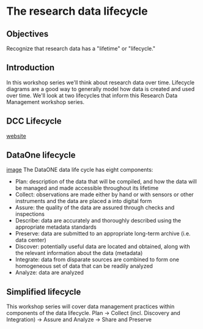 # The research data lifecycle

## Objectives
Recognize that research data has a "lifetime" or "lifecycle."

## Introduction
In this workshop series we'll think about research data over time. Lifecycle diagrams are a good way to generally model how data is created and used over time. We'll look at two lifecycles that inform this Research Data Management workshop series.

## DCC Lifecycle
[website](http://www.dcc.ac.uk/resources/curation-lifecycle-model)


## DataOne lifecycle
[image](dataone-data_lifecycle-image.png)
The DataONE data life cycle has eight components:

- Plan: description of the data that will be compiled, and how the data will be managed and made accessible throughout its lifetime
- Collect: observations are made either by hand or with sensors or other instruments and the data are placed a into digital form
- Assure: the quality of the data are assured through checks and inspections
- Describe: data are accurately and thoroughly described using the appropriate metadata standards
- Preserve: data are submitted to an appropriate long-term archive (i.e. data center)
- Discover: potentially useful data are located and obtained, along with the relevant information about the data (metadata)
- Integrate: data from disparate sources are combined to form one homogeneous set of data that can be readily analyzed
- Analyze: data are analyzed

## Simplified lifecycle
This workshop series will cover data management practices within components of the data lifecycle.
Plan -> Collect (incl. Discovery and Integration) -> Assure and Analyze -> Share and Preserve
